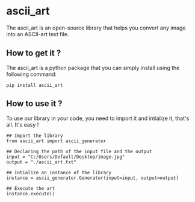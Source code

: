 # ascii_art
The ascii_art is an open-source library that helps you convert any image into an ASCII-art text file.

## How to get it ?
The ascii_art is a python package that you can simply install using the following command:
```
pip install ascii_art
```
## How to use it ?
To use our library in your code, you need to import it and intialize it, that's all. It's easy !
```
## Import the library
from ascii_art import ascii_generator

## Declaring the path of the input file and the output
input = "C:/Users/Default/Desktop/image.jpg"
output = "./ascii_art.txt"

## Intialize an instance of the library
instance = ascii_generator.Generator(input=input, output=output)

## Execute the art 
instance.execute()
```